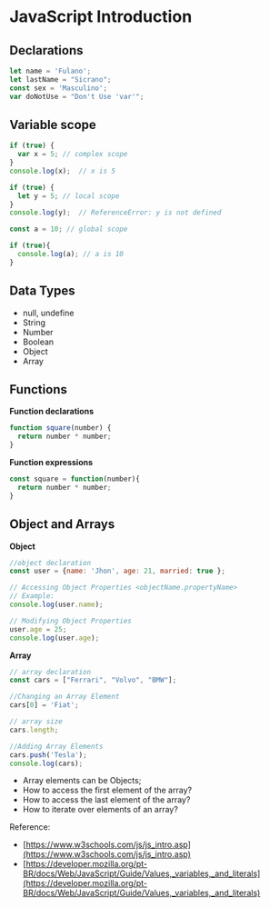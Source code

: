 # JavaScript Introduction

## Declarations
```javascript
let name = 'Fulano';
let lastName = "Sicrano";
const sex = 'Masculino';
var doNotUse = "Don't Use 'var'";
```

## Variable scope

```javascript
if (true) {
  var x = 5; // complex scope
}
console.log(x);  // x is 5

if (true) {
  let y = 5; // local scope
}
console.log(y);  // ReferenceError: y is not defined

const a = 10; // global scope

if (true){
  console.log(a); // a is 10
}

```

## Data Types

* null, undefine
* String
* Number
* Boolean
* Object
* Array



## Functions

**Function declarations**

```javascript
function square(number) {
  return number * number;
}
```

**Function expressions**

```javascript
const square = function(number){
  return number * number;
}
```

## Object and Arrays

**Object**
```javascript
//object declaration
const user = {name: 'Jhon', age: 21, married: true };

// Accessing Object Properties <objectName.propertyName>
// Example:
console.log(user.name);

// Modifying Object Properties
user.age = 25;
console.log(user.age);
```

**Array**
```javascript
// array declaration
const cars = ["Ferrari", "Volvo", "BMW"];

//Changing an Array Element
cars[0] = 'Fiat';

// array size
cars.length;

//Adding Array Elements
cars.push('Tesla');
console.log(cars);
```

- Array elements can be Objects;
- How to access the first element of the array?
- How to access the last element of the array?
- How to iterate over elements of an array?


Reference: 
- [https://www.w3schools.com/js/js_intro.asp](https://www.w3schools.com/js/js_intro.asp)
- [https://developer.mozilla.org/pt-BR/docs/Web/JavaScript/Guide/Values,_variables,_and_literals](https://developer.mozilla.org/pt-BR/docs/Web/JavaScript/Guide/Values,_variables,_and_literals)
